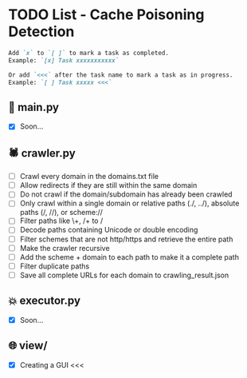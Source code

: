 # TODO List - Cache Poisoning Detection

```markdown
Add `x` to `[ ]` to mark a task as completed.
Example: `[x] Task xxxxxxxxxxx`

Or add `<<<` after the task name to mark a task as in progress.
Example: `[ ] Task xxxxx <<<`
```
## 🚀 main.py

- [x] Soon...

## 🕷️ crawler.py

- [ ] Crawl every domain in the domains.txt file
- [ ] Allow redirects if they are still within the same domain
- [ ] Do not crawl if the domain/subdomain has already been crawled
- [ ] Only crawl within a single domain or relative paths (./, ../), absolute paths (/, //), or scheme://
- [ ] Filter paths like \\+, /+ to /
- [ ] Decode paths containing Unicode or double encoding
- [ ] Filter schemes that are not http/https and retrieve the entire path
- [ ] Make the crawler recursive
- [ ] Add the scheme + domain to each path to make it a complete path
- [ ] Filter duplicate paths
- [ ] Save all complete URLs for each domain to crawling_result.json

## 💥 executor.py

- [x] Soon...

## 🌐 view/

- [x] Creating a GUI <<<

